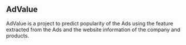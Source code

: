 ## AdValue

AdValue is a project to predict popularity of the Ads using the feature extracted from the Ads and the website information of the company and products.

